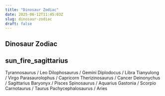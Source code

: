 ```yaml
---
title: "Dinosaur Zodiac"
date: 2025-06-12T11:45:03Z
slug: dinosaur-zodiac
draft: false
---
```


## Dinosaur Zodiac

## sun_fire_sagittarius

Tyrannosaurus / Leo
Dilophosaurus / Gemini
Diplodocus / Libra
Tianyulong / Virgo
Parasaurolophus / Capricorn
Therizinosaurus / Cancer
Deinonychus / Sagittarius
Baryonyx / Pisces
Spinosaurus / Aquarius
Gastonia / Scorpio
Carnotaurus / Taurus
Pachycephalosaurus / Aries